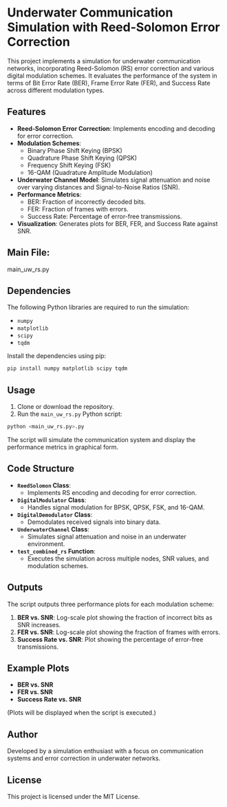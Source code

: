 # Underwater Communication Simulation with Reed-Solomon Error Correction

This project implements a simulation for underwater communication networks, incorporating Reed-Solomon (RS) error correction and various digital modulation schemes. It evaluates the performance of the system in terms of Bit Error Rate (BER), Frame Error Rate (FER), and Success Rate across different modulation types.

## Features

- **Reed-Solomon Error Correction**: Implements encoding and decoding for error correction.
- **Modulation Schemes**:
  - Binary Phase Shift Keying (BPSK)
  - Quadrature Phase Shift Keying (QPSK)
  - Frequency Shift Keying (FSK)
  - 16-QAM (Quadrature Amplitude Modulation)
- **Underwater Channel Model**: Simulates signal attenuation and noise over varying distances and Signal-to-Noise Ratios (SNR).
- **Performance Metrics**:
  - BER: Fraction of incorrectly decoded bits.
  - FER: Fraction of frames with errors.
  - Success Rate: Percentage of error-free transmissions.
- **Visualization**: Generates plots for BER, FER, and Success Rate against SNR.


## Main File:
main_uw_rs.py

## Dependencies

The following Python libraries are required to run the simulation:

- `numpy`
- `matplotlib`
- `scipy`
- `tqdm`

Install the dependencies using pip:
```bash
pip install numpy matplotlib scipy tqdm
```

## Usage

1. Clone or download the repository.
2. Run the `main_uw_rs.py` Python script:

```bash
python <main_uw_rs.py>.py
```

The script will simulate the communication system and display the performance metrics in graphical form.

## Code Structure

- **`ReedSolomon` Class**:
  - Implements RS encoding and decoding for error correction.
- **`DigitalModulator` Class**:
  - Handles signal modulation for BPSK, QPSK, FSK, and 16-QAM.
- **`DigitalDemodulator` Class**:
  - Demodulates received signals into binary data.
- **`UnderwaterChannel` Class**:
  - Simulates signal attenuation and noise in an underwater environment.
- **`test_combined_rs` Function**:
  - Executes the simulation across multiple nodes, SNR values, and modulation schemes.

## Outputs

The script outputs three performance plots for each modulation scheme:

1. **BER vs. SNR**: Log-scale plot showing the fraction of incorrect bits as SNR increases.
2. **FER vs. SNR**: Log-scale plot showing the fraction of frames with errors.
3. **Success Rate vs. SNR**: Plot showing the percentage of error-free transmissions.

## Example Plots

- **BER vs. SNR**
- **FER vs. SNR**
- **Success Rate vs. SNR**

(Plots will be displayed when the script is executed.)

## Author

Developed by a simulation enthusiast with a focus on communication systems and error correction in underwater networks.

## License

This project is licensed under the MIT License.


